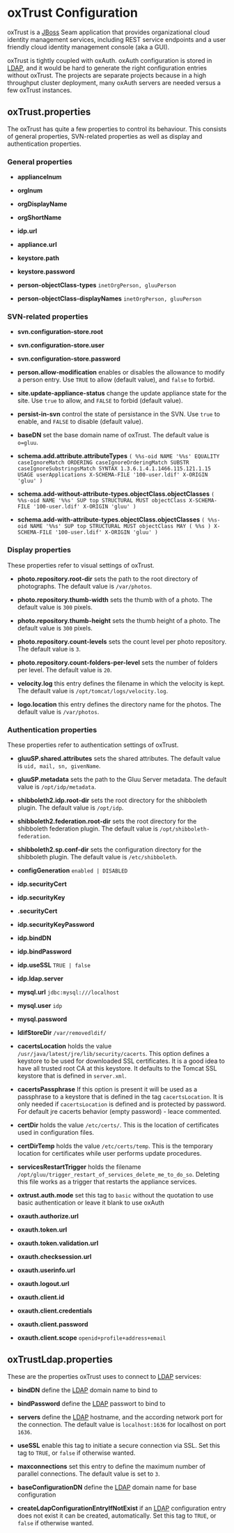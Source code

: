 # oxTrust Configuration

oxTrust is a [JBoss][jboss] Seam application that provides
organizational cloud identity management services, including REST
service endpoints and a user friendly cloud identity management console
(aka a GUI).

oxTrust is tightly coupled with oxAuth. oxAuth configuration is stored
in [LDAP][ldap], and it would be hard to generate the right
configuration entries without oxTrust. The projects are separate
projects because in a high throughput cluster deployment, many oxAuth
servers are needed versus a few oxTrust instances.

## oxTrust.properties

The oxTrust has quite a few properties to control its behaviour. This
consists of general properties, SVN-related properties as well as
display and authentication properties.

### General properties

 * __applianceInum__ 

 * __orgInum__ 

 * __orgDisplayName__ 

 * __orgShortName__ 

 * __idp.url__ 

 * __appliance.url__ 

 * __keystore.path__ 

 * __keystore.password__ 

 * __person-objectClass-types__ `inetOrgPerson, gluuPerson`

 * __person-objectClass-displayNames__ `inetOrgPerson, gluuPerson`

### SVN-related properties

 * __svn.configuration-store.root__ 

 * __svn.configuration-store.user__ 

 * __svn.configuration-store.password__ 

 * __person.allow-modification__ enables or disables the allowance to
   modify a person entry. Use `TRUE` to allow (default value), and
   `false` to forbid.

 * __site.update-appliance-status__ change the update appliance state
   for the site. Use `true` to allow, and `FALSE` to forbid (default
   value).

 * __persist-in-svn__ control the state of persistance in the SVN. Use
   `true` to enable, and `FALSE` to disable (default value).

 * __baseDN__ set the base domain name of oxTrust. The default value is
   `o=gluu`.

 * __schema.add.attribute.attributeTypes__ `( %%s-oid NAME '%%s' EQUALITY caseIgnoreMatch ORDERING caseIgnoreOrderingMatch SUBSTR caseIgnoreSubstringsMatch SYNTAX 1.3.6.1.4.1.1466.115.121.1.15 USAGE userApplications X-SCHEMA-FILE '100-user.ldif' X-ORIGIN 'gluu' )`

 * __schema.add-without-attribute-types.objectClass.objectClasses__ `( %%s-oid NAME '%%s' SUP top STRUCTURAL MUST objectClass X-SCHEMA-FILE '100-user.ldif' X-ORIGIN 'gluu' )`

 * __schema.add-with-attribute-types.objectClass.objectClasses__ `( %%s-oid NAME '%%s' SUP top STRUCTURAL MUST objectClass MAY ( %%s ) X-SCHEMA-FILE '100-user.ldif' X-ORIGIN 'gluu' )`

### Display properties

These properties refer to visual settings of oxTrust.

 * __photo.repository.root-dir__ sets the path to the root directory of
   photographs. The default value is `/var/photos`.

 * __photo.repository.thumb-width__ sets the thumb with of a photo. 
   The default value is `300` pixels.

 * __photo.repository.thumb-height__ sets the thumb height of a photo.
   The default value is `300` pixels.

 * __photo.repository.count-levels__ sets the count level per photo
   repository. The default value is `3`.

 * __photo.repository.count-folders-per-level__ sets the number of
   folders per level. The default value is `20`.

 * __velocity.log__ this entry defines the filename in which the
   velocity is kept. The default value is `/opt/tomcat/logs/velocity.log`.

 * __logo.location__ this entry defines the directory name for the
   photos. The default value is `/var/photos`.

### Authentication properties 

These properties refer to authentication settings of oxTrust.

 * __gluuSP.shared.attributes__ sets the shared attributes. The default
   value is `uid, mail, sn, givenName`.

 * __gluuSP.metadata__ sets the path to the Gluu Server metadata. The
   default value is `/opt/idp/metadata`.

 * __shibboleth2.idp.root-dir__ sets the root directory for the
   shibboleth plugin. The default value is `/opt/idp`.

 * __shibboleth2.federation.root-dir__ sets the root directory for the
   shibboleth federation plugin. The default value is
   `/opt/shibboleth-federation`.

 * __shibboleth2.sp.conf-dir__ sets the configuration directory for the
   shibboleth plugin. The default value is `/etc/shibboleth`.

 * __configGeneration__ `enabled | DISABLED`

 * __idp.securityCert__ 

 * __idp.securityKey__ 

 * __.securityCert__ 

 * __idp.securityKeyPassword__ 

 * __idp.bindDN__ 

 * __idp.bindPassword__ 

 * __idp.useSSL__ `TRUE | false`

 * __idp.ldap.server__ 

 * __mysql.url__ `jdbc:mysql:///localhost`

 * __mysql.user__ `idp`

 * __mysql.password__ 

 * __ldifStoreDir__ `/var/removedldif/`

 * __cacertsLocation__ holds the value
   `/usr/java/latest/jre/lib/security/cacerts`. This option defines a
   keystore to be used for downloaded SSL certificates. It is a good idea
   to have all trusted root CA at this keystore. It defaults to the Tomcat
   SSL keystore that is defined in `server.xml`.

 * __cacertsPassphrase__ If this option is present it will be used as a
   passphrase to a keystore that is defined in the tag `cacertsLocation`.
   It is only needed if `cacertsLocation` is defined and is protected by 
   password. For default jre cacerts behavior (empty password) - leace 
   commented.

 * __certDir__ holds the value `/etc/certs/`. This is the location of
   certificates used in configuration files.

 * __certDirTemp__ holds the value `/etc/certs/temp`. This is the
   temporary location for certificates while user performs update
   procedures.

 * __servicesRestartTrigger__ holds the filename
   `/opt/gluu/trigger_restart_of_services_delete_me_to_do_so`. Deleting
   this file works as a trigger that restarts the appliance services.

 * __oxtrust.auth.mode__  set this tag to `basic` without the quotation to use basic authentication or leave it blank to use oxAuth

 * __oxauth.authorize.url__ 
 * __oxauth.token.url__ 
 * __oxauth.token.validation.url__ 
 * __oxauth.checksession.url__ 
 * __oxauth.userinfo.url__ 
 * __oxauth.logout.url__ 

 * __oxauth.client.id__ 
 * __oxauth.client.credentials__ 
 * __oxauth.client.password__ 
 * __oxauth.client.scope__ `openid+profile+address+email`

## oxTrustLdap.properties

These are the properties oxTrust uses to connect to [LDAP][ldap]
services:

 * __bindDN__ define the [LDAP][ldap] domain name to bind to

 * __bindPassword__ define the [LDAP][ldap] passwort to bind to

 * __servers__ define the [LDAP][ldap] hostname, and the according
   network port for the connection. The default value is `localhost:1636`
   for localhost on port `1636`.

 * __useSSL__ enable this tag to initiate a secure connection via SSL.
   Set this tag to `TRUE`, or `false` if otherwise wanted.


 * __maxconnections__ set this entry to define the maximum number of
   parallel connections. The default value is set to `3`.

 * __baseConfigurationDN__ define the [LDAP][ldap] domain name for base
   configuration

 * __createLdapConfigurationEntryIfNotExist__ if an [LDAP][ldap]
   configuration entry does not exist it can be created, automatically. Set
   this tag to `TRUE`, or `false` if otherwise wanted.

[jboss]: https://en.wikipedia.org/wiki/WildFly "JBoss, Wildfly, Wikipedia"

[ldap]: https://en.wikipedia.org/wiki/Lightweight_Directory_Access_Protocol "Lightweight Directory Access Protocol (LDAP), Wikipedia"

